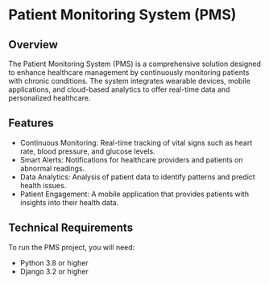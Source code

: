 # Patient Monitoring System (PMS)

## Overview
The Patient Monitoring System (PMS) is a comprehensive solution designed to enhance healthcare management by continuously monitoring patients with chronic conditions. The system integrates wearable devices, mobile applications, and cloud-based analytics to offer real-time data and personalized healthcare.

## Features
- Continuous Monitoring: Real-time tracking of vital signs such as heart rate, blood pressure, and glucose levels.
- Smart Alerts: Notifications for healthcare providers and patients on abnormal readings.
- Data Analytics: Analysis of patient data to identify patterns and predict health issues.
- Patient Engagement: A mobile application that provides patients with insights into their health data.

## Technical Requirements
To run the PMS project, you will need:
- Python 3.8 or higher
- Django 3.2 or higher



